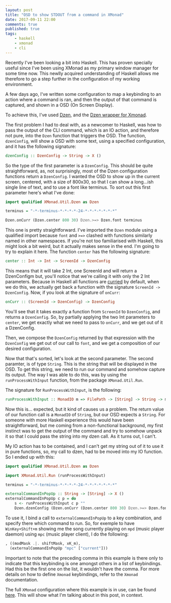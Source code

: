 ```yaml
---
layout: post
title: "OSD to show STDOUT from a command in XMonad"
date: 2017-09-11 22:00
comments: true
published: true
tags:
    - haskell
    - xmonad
    - cli
---
```


Recently I've been looking a bit into Haskell. This has proven specially
useful since I've been using XMonad as my primary window manager for some time
now. This newlly acquired understanding of Haskell allows me therefore to
go a step further in the configuration of my working environment.

A few days ago, I've written some configuration to map a keybinding to an
action where a command is ran, and then the output of that command is
captured, and shown in a OSD (On Screen Display).

To achieve this, I've used [Dzen](https://github.com/robm/dzen), and the [Dzen
wrapper for
Xmonad](https://hackage.haskell.org/package/xmonad-contrib-0.13/docs/XMonad-Util-Dzen.html).

The first problem I had to deal with, as a newcomer to Haskell, was how to
pass the output of the CLI command, which is an IO action, and therefore not pure,
into the `Dzen` function that triggers the OSD.
The function, `dzenConfig`, will show a OSD with some text, using a specified
configuration, and it has the following signature:

```haskell
dzenConfig :: DzenConfig -> String -> X ()
```

So the type of the first parameter is a `DzenConfig`. This should be quite
straightforward, as, not surprisingly, most of the Dzen configuration
functions return a `DzenConfig`. I wanted the OSD to show up in the current
screen, centered, with a size of 800x30, so that I can show a long...ish
single line of text, and to use a font like terminus.
To sort out this first parameter here's what I've done:

```haskell
import qualified XMonad.Util.Dzen as Dzen

terminus = "-*-terminus-*-*-*-*-24-*-*-*-*-*-*-*"

Dzen.onCurr (Dzen.center 800 30) Dzen.>=> Dzen.font terminus
```

This one is pretty straightforward. I've imported the `Dzen` module using
a qualified import because `font` and `>=>` clashed with functions similarly
named in other namespaces. If you're not too familiarised with Haskell, this
might look a bit weird, but it actually makes sense in the end. I'm going to
try to explain it here. The function `center` has the following signature:

```haskell
center :: Int -> Int -> ScreenId -> DzenConfig
```

This means that it will take 2 Int, one ScreenId and will return a
DzenConfigm but, you'll notice that we're calling it with only the 2 Int parameters.
Because in Haskell all functions are
[curried](https://en.wikipedia.org/wiki/Currying)  by default, when we do
this, we actually get back a function with the signature `ScreenId ->
DzenConfig`. Now, if you look at the signature of `onCurr`:

```haskell
onCurr :: (ScreenId -> DzenConfig) -> DzenConfig
```

You'll see that it takes exactly a function from `ScreenId` to `DzenConfig`,
and returns a `DzenConfig`. So, by partially applying the two Int parameters to
`center`, we get exactly what we need to pass to `onCurr`, and we get out of
it a DzenConfig.

Then, we compose the `DzenConfig` returned by that expression with the
`DzenConfig` we get out of our call to `font`, and we get a composition of our
desired configuration.

Now that that's sorted, let's look at the second parameter. The second paramter,
is of type `String`. This is the string that will be displayed in the OSD.
To get this string, we need to run our command and somehow capture its output.
The way I was able to do this, was by using the `runProcessWithInput`
function, from the package `XMonad.Util.Run`.

The signature for `RunProcessWithInput`, is the following:

```haskell
runProcessWithInput :: MonadIO m => FilePath -> [String] -> String -> m String
```

Now this is... expected, but it kind of causes us a problem. The return value
of our function call is a `MonadIO` of `String`, but our OSD expects a `String`.
For someone with more Haskell experience this would have been straightforward,
but me coming from a non-functional background, my first instinct was to get
the output of the command and try to somehow unpack it so that I could pass
the string into my dzen call. As it turns out, I can't.

My IO action has to be contained, and I can't get my string out of it to use
it in pure functions, so, my call to dzen, had to be moved into my IO function.
So I ended up with this:

```haskell
import qualified XMonad.Util.Dzen as Dzen

import XMonad.Util.Run (runProcessWithInput)

terminus = "-*-terminus-*-*-*-*-24-*-*-*-*-*-*-*"

externalCommandInPopUp :: String -> [String] -> X ()
externalCommandInPopUp c p = do
    s <- runProcessWithInput c p ""
    Dzen.dzenConfig (Dzen.onCurr (Dzen.center 800 30) Dzen.>=> Dzen.font terminus) s
```

To use it, I bind a call to `externalCommandInPopUp` to a key combination, and
specify there which command to run. So, for exemple to have `WinKey+Shift+m` showing
me the song currently playing on `mpd` (music player daemon) using `mpc` (music player client),
I do the following:

```haskell
, ((modMask .|. shiftMask, xK_m),
  (externalCommandInPopUp "mpc" ["current"]))
```

Important to note that the preceding comma in this example is there only to
indicate that this keybinding is one amongst others in a list of keybindings.
Had this be the first one on the list, it wouldn't have the comma. For more
details on how to define `Xmonad` keybindings, refer to the `Xmonad`
documentation.

The full `XMonad` configuration where this example is in use, can be found
[here](https://github.com/mlopes/dotfiles/blob/e12e588257d3938e0e96d1618a98009b9114567a/.xmonad/xmonad.hs).
This will show what I'm talking about in this post, in context.
